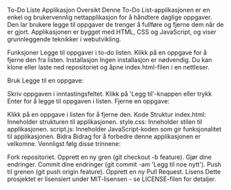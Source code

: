 To-Do Liste Applikasjon
Oversikt
Denne To-Do List-applikasjonen er en enkel og brukervennlig nettapplikasjon for å håndtere daglige oppgaver. Den lar brukere legge til oppgaver de trenger å fullføre og fjerne dem når de er gjort. Applikasjonen er bygget med HTML, CSS og JavaScript, og viser grunnleggende teknikker i webutvikling.

Funksjoner
Legge til oppgaver i to-do listen.
Klikk på en oppgave for å fjerne den fra listen.
Installasjon
Ingen installasjon er nødvendig. Du kan klone eller laste ned repositoriet og åpne index.html-filen i en nettleser.

Bruk
Legge til en oppgave:

Skriv oppgaven i inntastingsfeltet.
Klikk på 'Legg til'-knappen eller trykk Enter for å legge til oppgaven i listen.
Fjerne en oppgave:

Klikk på en oppgave i listen for å fjerne den.
Kode Struktur
index.html: Inneholder strukturen til applikasjonen.
style.css: Inneholder stilen til applikasjonen.
script.js: Inneholder JavaScript-koden som gir funksjonalitet til applikasjonen.
Bidra
Bidrag for å forbedre denne applikasjonen er velkomne. Vennligst følg disse trinnene:

Fork repositoriet.
Opprett en ny gren (git checkout -b feature).
Gjør dine endringer.
Commit dine endringer (git commit -am 'Legg til noe nytt').
Push til grenen (git push origin feature).
Opprett en ny Pull Request.
Lisens
Dette prosjektet er lisensiert under MIT-lisensen - se LICENSE-filen for detaljer.